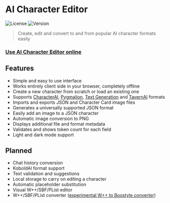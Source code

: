 # AI Character Editor
![License](https://img.shields.io/github/license/ZoltanAI/character-editor)
![Version](https://img.shields.io/badge/version-v1.0.0-blue)

> Create, edit and convert to and from popular AI character formats easily

### [Use AI Character Editor online](https://zoltanai.github.io/character-editor/)

## Features
- Simple and easy to use interface
- Works entirely client side in your browser, completely offline
- Create a new character from scratch or load an existing one
- Supports [CharacterAI](https://character.ai/), [Pygmalion](https://github.com/PygmalionAI/gradio-ui), [Text Generation](https://github.com/oobabooga/text-generation-webui) and [TavernAI](https://github.com/TavernAI/TavernAI) formats
- Imports and exports JSON and Character Card image files
- Generates a universally supported JSON format
- Easily add an image to a JSON character
- Automatic image conversion to PNG
- Displays additional file and format metadata
- Validates and shows token count for each field
- Light and dark mode support

## Planned
- Chat history conversion
- KoboldAI format support
- Text validation and suggestions
- Local storage to carry on editing a character
- Automatic placeholder substitution
- Visual W++/SBF/PList editor
- W++/SBF/PList converter ([experimental W++ to Boostyle converter](https://kaidenai.github.io/character-editor/boo))
